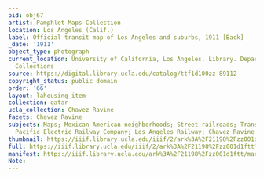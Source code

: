 ```yaml
---
pid: obj67
artist: Pamphlet Maps Collection
location: Los Angeles (Calif.)
label: Official transit map of Los Angeles and suburbs, 1911 [Back]
_date: '1911'
object_type: photograph
current_location: University of California, Los Angeles. Library. Department of Special
  Collections
source: https://digital.library.ucla.edu/catalog/ttf1d100zz-89112
copyright_status: public domain
order: '66'
layout: lahousing_item
collection: qatar
ucla_collection: Chavez Ravine
facets: Chavez Ravine
subjects: Maps; Mexican American neighborhoods; Street railroads; Transportation;
  Pacific Electric Railway Company; Los Angeles Railway; Chavez Ravine
thumbnail: https://iiif.library.ucla.edu/iiif/2/ark%3A%2F21198%2Fzz001d1ftt%2F0x21rw7c/full/250,/0/default.jpg
full: https://iiif.library.ucla.edu/iiif/2/ark%3A%2F21198%2Fzz001d1ftt%2F0x21rw7c/full/full/0/default.jpg
manifest: https://iiif.library.ucla.edu/ark%3A%2F21198%2Fzz001d1ftt/manifest?_ga=2.37239330.36328476.1612895345-1908922945.1612292999
Note: 
---
```

